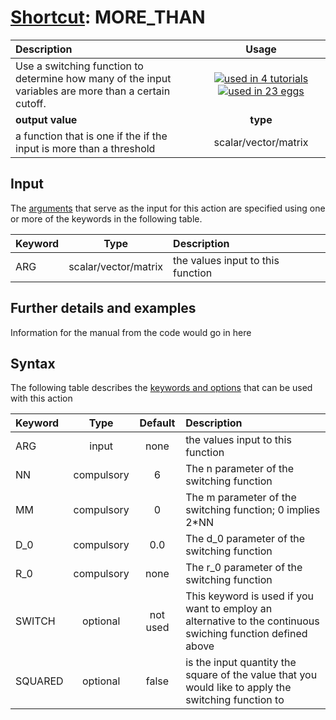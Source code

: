 # [Shortcut](shortcuts.md): MORE_THAN

| Description    | Usage |
|:--------|:--------:|
| Use a switching function to determine how many of the input variables are more than a certain cutoff. | [![used in 4 tutorials](https://img.shields.io/badge/tutorials-4-green.svg)](https://www.plumed-tutorials.org/browse.html?search=MORE_THAN)[![used in 23 eggs](https://img.shields.io/badge/nest-23-green.svg)](https://www.plumed-nest.org/browse.html?search=MORE_THAN)|
 | **output value** | **type** |
| a function that is one if the if the input is more than a threshold | scalar/vector/matrix |

## Input

The [arguments](specifying_arguments.html) that serve as the input for this action are specified using one or more of the keywords in the following table.

| Keyword |  Type | Description |
|:--------|:------:|:-----------|
| ARG | scalar/vector/matrix | the values input to this function |


## Further details and examples 
Information for the manual from the code would go in here 
## Syntax 
The following table describes the [keywords and options](parsing.md) that can be used with this action 

| Keyword | Type | Default | Description |
|:-------|:----:|:-------:|:-----------|
| ARG | input | none | the values input to this function |
| NN | compulsory | 6 |  The n parameter of the switching function  |
| MM | compulsory | 0 |  The m parameter of the switching function; 0 implies 2*NN |
| D_0 | compulsory | 0.0 |  The d_0 parameter of the switching function |
| R_0 | compulsory | none | The r_0 parameter of the switching function |
| SWITCH | optional | not used | This keyword is used if you want to employ an alternative to the continuous swiching function defined above |
| SQUARED | optional | false |  is the input quantity the square of the value that you would like to apply the switching function to |
